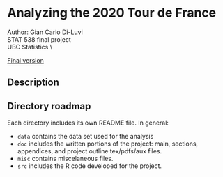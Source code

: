 # Analyzing the 2020 Tour de France
Author: Gian Carlo Di-Luvi \
STAT 538 final project \
UBC Statistics \

[Final version](https://github.com/GiankDiluvi/tdf-2020/blob/main/doc/main.pdf)

## Description


## Directory roadmap
Each directory includes its own README file. In general:
* `data` contains the data set used for the analysis
* `doc` includes the written portions of the project: main, sections, appendices, and project outline tex/pdfs/aux files.
* `misc` contains miscelaneous files.
* `src` includes the R code developed for the project.
